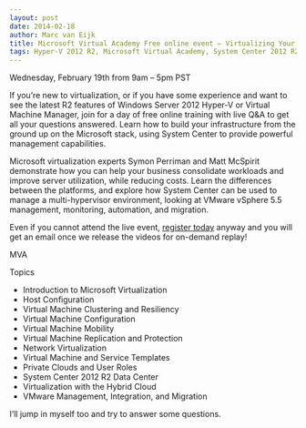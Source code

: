 ```yaml
---
layout: post
date: 2014-02-18
author: Marc van Eijk
title: Microsoft Virtual Academy Free online event – Virtualizing Your Data Center with Hyper-V and System Center 
tags: Hyper-V 2012 R2, Microsoft Virtual Academy, System Center 2012 R2
---
```

Wednesday, February 19th from 9am – 5pm PST

If you’re new to virtualization, or if you have some experience and want to see the latest R2 features of Windows Server 2012 Hyper-V or Virtual Machine Manager, join for a day of free online training with live Q&A to get all your questions answered.  Learn how to build your infrastructure from the ground up on the Microsoft stack, using System Center to provide powerful management capabilities. 

Microsoft virtualization experts Symon Perriman and Matt McSpirit demonstrate how you can help your business consolidate workloads and improve server utilization, while reducing costs. Learn the differences between the platforms, and explore how System Center can be used to manage a multi-hypervisor environment, looking at VMware vSphere 5.5 management, monitoring, automation, and migration. 

Even if you cannot attend the live event, [register today](http://aka.ms/virtDC) anyway and you will get an email once we release the videos for on-demand replay!  

MVA

Topics 

- Introduction to Microsoft Virtualization
- Host Configuration
- Virtual Machine Clustering and Resiliency
- Virtual Machine Configuration
- Virtual Machine Mobility
- Virtual Machine Replication and Protection
- Network Virtualization
- Virtual Machine and Service Templates
- Private Clouds and User Roles
- System Center 2012 R2 Data Center
- Virtualization with the Hybrid Cloud
- VMware Management, Integration, and Migration

I’ll jump in myself too and try to answer some questions.
